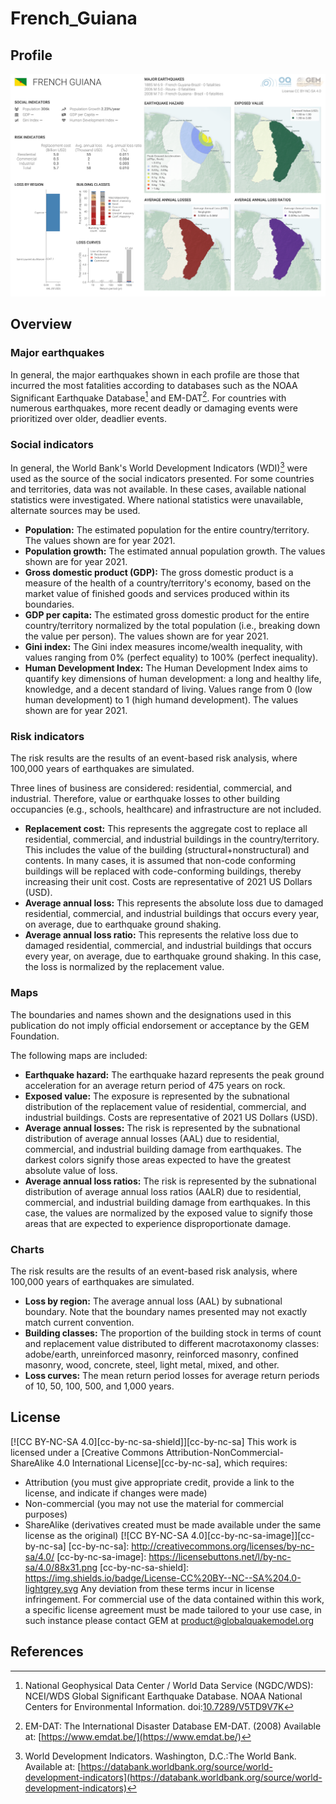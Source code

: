 # French_Guiana

## Profile
![](seismic_risk_profile_French_Guiana.png)

## Overview

### Major earthquakes

In general, the major earthquakes shown in each profile are those that incurred the most fatalities according to databases such as the NOAA Significant Earthquake Database[^1] and EM-DAT[^2]. For countries with numerous earthquakes, more recent deadly or damaging events were prioritized over older, deadlier events.

### Social indicators

In general, the World Bank's World Development Indicators (WDI)[^3] were used as the source of the social indicators presented. For some countries and territories, data was not available. In these cases, available national statistics were investigated. Where national statistics were unavailable, alternate sources may be used.

- **Population:** The estimated population for the entire country/territory. The values shown are for year 2021.
- **Population growth:** The estimated annual population growth. The values shown are for year 2021.
- **Gross domestic product (GDP):** The gross domestic product is a measure of the health of a country/territory's economy, based on the market value of finished goods and services produced within its boundaries. 
- **GDP per capita:** The estimated gross domestic product for the entire country/territory normalized by the total population (i.e., breaking down the value per person). The values shown are for year 2021.
- **Gini index:** The Gini index measures income/wealth inequality, with values ranging from 0% (perfect equality) to 100% (perfect inequality). 
- **Human Development Index:**  The Human Development Index aims to quantify key dimensions of human development: a long and healthy life, knowledge, and a decent standard of living. Values range from 0 (low human development) to 1 (high humand development). The values shown are for year 2021.

### Risk indicators

The risk results are the results of an event-based risk analysis, where 100,000 years of earthquakes are simulated.

Three lines of business are considered: residential, commercial, and industrial. Therefore, value or earthquake losses to other building occupancies (e.g., schools, healthcare) and infrastructure are not included.

- **Replacement cost:** This represents the aggregate cost to replace all residential, commercial, and industrial buildings in the country/territory. This includes the value of the building (structural+nonstructural) and contents. In many cases, it is assumed that non-code conforming buildings will be replaced with code-conforming buildings, thereby increasing their unit cost. Costs are representative of 2021 US Dollars (USD).
- **Average annual loss:** This represents the absolute loss due to damaged residential, commercial, and industrial buildings that occurs every year, on average, due to earthquake ground shaking.
- **Average annual loss ratio:** This represents the relative loss due to damaged residential, commercial, and industrial buildings that occurs every year, on average, due to earthquake ground shaking. In this case, the loss is normalized by the replacement value.

### Maps

The boundaries and names shown and the designations used in this publication do not imply official endorsement or acceptance by the GEM Foundation.

The following maps are included: 

- **Earthquake hazard:** The earthquake hazard represents the peak ground acceleration for an average return period of 475 years on rock.
- **Exposed value:** The exposure is represented by the subnational distribution of the replacement value of residential, commercial, and industrial buildings. Costs are representative of 2021 US Dollars (USD).
- **Average annual losses:** The risk is represented by the subnational distribution of average annual losses (AAL) due to residential, commercial, and industrial building damage from earthquakes. The darkest colors signify those areas expected to have the greatest absolute value of loss.
- **Average annual loss ratios:** The risk is represented by the subnational distribution of average annual loss ratios (AALR) due to residential, commercial, and industrial building damage from earthquakes. In this case, the values are normalized by the exposed value to signify those areas that are expected to experience disproportionate damage.

### Charts

The risk results are the results of an event-based risk analysis, where 100,000 years of earthquakes are simulated.

- **Loss by region:** The average annual loss (AAL) by subnational boundary. Note that the boundary names presented may not exactly match current convention.
- **Building classes:** The proportion of the  building stock in terms of count and replacement value distributed to different macrotaxonomy classes: adobe/earth, unreinforced masonry, reinforced masonry, confined masonry, wood, concrete, steel, light metal, mixed, and other.
- **Loss curves:** The mean return period losses for average return periods of 10, 50, 100, 500, and 1,000 years.

## License
[![CC BY-NC-SA 4.0][cc-by-nc-sa-shield]][cc-by-nc-sa]
This work is licensed under a
[Creative Commons Attribution-NonCommercial-ShareAlike 4.0 International License][cc-by-nc-sa], which requires:
* Attribution (you must give appropriate credit, provide a link to the license, and indicate if changes were made)
* Non-commercial (you may not use the material for commercial purposes)
* ShareAlike (derivatives created must be made available under the same license as the original)
[![CC BY-NC-SA 4.0][cc-by-nc-sa-image]][cc-by-nc-sa]
[cc-by-nc-sa]: http://creativecommons.org/licenses/by-nc-sa/4.0/
[cc-by-nc-sa-image]: https://licensebuttons.net/l/by-nc-sa/4.0/88x31.png
[cc-by-nc-sa-shield]: https://img.shields.io/badge/License-CC%20BY--NC--SA%204.0-lightgrey.svg
Any deviation from these terms incur in license infringement. For commercial use of the data contained within this work, a specific license agreement must be made tailored to your use case, in such instance please contact GEM at product@globalquakemodel.org

## References

[^1]: National Geophysical Data Center / World Data Service (NGDC/WDS): NCEI/WDS Global Significant Earthquake Database. NOAA National Centers for Environmental Information. doi:[10.7289/V5TD9V7K](https://doi.org/10.7289/V5TD9V7K)

[^2]: EM-DAT: The International Disaster Database EM-DAT. (2008) Available at: [https://www.emdat.be/](https://www.emdat.be/)

[^3]: World Development Indicators. Washington, D.C.:The World Bank. Available at: [https://databank.worldbank.org/source/world-development-indicators](https://databank.worldbank.org/source/world-development-indicators)
